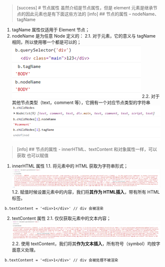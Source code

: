 >[success] # 节点属性
虽然介绍是节点属性，但是 element 元素是继承节点的因此元素也是有下面这些方法的
>[info] ## 节点的属性 – nodeName、tagName
1. tagName 属性仅适用于 Element 节点；
2. nodeName 是为任意 Node 定义的：
 2.1. 对于元素，它的意义与 tagName 相同，所以使用哪一个都是可以的；
![](images/screenshot_1657379183975.png)
 2.2. 对于其他节点类型（text，comment 等），它拥有一个对应节点类型的字符串
![](images/screenshot_1657379237499.png)

>[info] ## 节点的属性 - innerHTML、textContent
和对象属性一样，可以获取 也可以赋值
1. innerHTML 属性
1.1. 将元素中的 HTML 获取为字符串形式；
![](images/screenshot_1657379911715.png)
1.2. 赋值时候设置元素中的内容，我们将**其作为 HTML插入**，带有所有 HTML 标签。
~~~
b.textContent = '<div>1</div>' // div 会被渲染
~~~
2. textContent 属性
2.1. 仅仅获取元素中的文本内容；
![](images/screenshot_1657379962039.png)
2.2. 使用 textContent，我们将其**作为文本插入**，所有符号（symbol）均按字面意义处理。
~~~
b.textContent = '<div>1</div>' // div 会被处理不被渲染
~~~